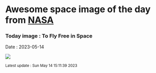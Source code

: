 
# Awesome space image of the day from [NASA](https://api.nasa.gov/)

### Today image : To Fly Free in Space
Date : 2023-05-14

![](https://apod.nasa.gov/apod/image/2305/freeflyer_nasa_960.jpg)

<small>Latest update : Sun May 14 15:11:39 2023</small>
        